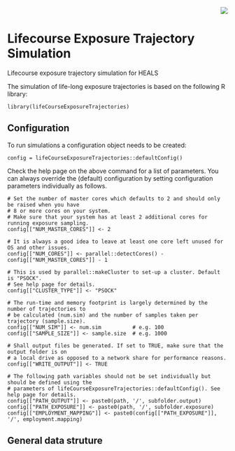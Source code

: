 <p align="right">
<img src="http://www.heals-eu.eu/wp-content/uploads/2013/10/logo_heals_spacing.png">
</p>

# Lifecourse Exposure Trajectory Simulation
Lifecourse exposure trajectory simulation for HEALS

The simulation of life-long exposure trajectories is based on the following R library: 
```{r}
library(lifeCourseExposureTrajectories)
```

## Configuration

To run simulations a configuration object needs to be created:
```{r}
config = lifeCourseExposureTrajectories::defaultConfig()
```

Check the help page on the above command for a list of parameters.
You can always override the (default) configuration by setting configuration parameters individually as follows.

```{r}
# Set the number of master cores which defaults to 2 and should only be raised when you have
# 8 or more cores on your system.
# Make sure that your system has at least 2 additional cores for running exposure sampling.
config[["NUM_MASTER_CORES"]] <- 2

# It is always a good idea to leave at least one core left unused for OS and other issues.
config[["NUM_CORES"]] <- parallel::detectCores() - config[["NUM_MASTER_CORES"]] - 1

# This is used by parallel::makeCluster to set-up a cluster. Default is "PSOCK".
# See help page for details.
config[["CLUSTER_TYPE"]] <- "PSOCK"

# The run-time and memory footprint is largely determined by the number of trajectories to
# be calculated (num.sim) and the number of samples taken per trajectory (sample.size).
config[["NUM_SIM"]] <- num.sim          # e.g. 100
config[["SAMPLE_SIZE"]] <- sample.size  # e.g. 1000

# Shall output files be generated. If set to TRUE, make sure that the output folder is on
# a local drive as opposed to a network share for performance reasons.
config[["WRITE_OUTPUT"]] <- TRUE

# The following path variables should not be set individually but should be defined using the
# parameters of lifeCourseExposureTrajectories::defaultConfig(). See help page for details.
config[["PATH_OUTPUT"]] <- paste0(path, '/', subfolder.output)
config[["PATH_EXPOSURE"]] <- paste0(path, '/', subfolder.exposure)
config[["EMPLOYMENT_MAPPING"]] <- paste0(config[["PATH_EXPOSURE"]], '/', employment.mapping)
```

## General data struture
